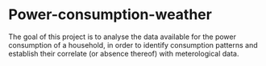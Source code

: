 # Power-consumption-weather
The goal of this project is to analyse the data available for the power consumption of a household, in order to identify consumption patterns and establish their correlate (or absence thereof) with meterological data.
